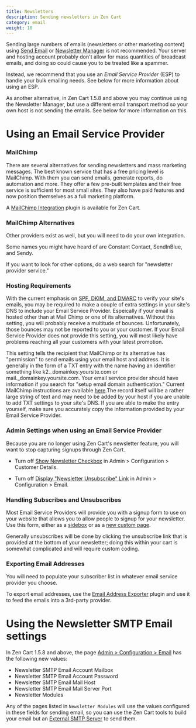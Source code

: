 ```yaml
---
title: Newsletters 
description: Sending newsletters in Zen Cart 
category: email
weight: 10
---
```


Sending large numbers of emails (newsletters or other marketing content)
using [Send Email](/user/admin_pages/tools/send_email/) or 
[Newsletter Manager](/user/admin_pages/tools/newsletter/)
is not recommended.  Your server and hosting account probably don't allow for
mass quantities of broadcast emails, and doing so could cause you to be treated like a spammer. 

Instead, we recommend that you use an *Email Service Provider* (ESP) to handle your
bulk emailing needs.  See below for more information about using an ESP. 

As another alternative, in Zen Cart 1.5.8 and above you may continue using the Newsletter Manager, but use a different email transport method so your own host is not sending the emails.  See below for more information on this.

# Using an Email Service Provider 

### MailChimp
There are several alternatives for sending newsletters and mass marketing messages.
The best known service that has a free pricing level is MailChimp. 
With them you can send emails, generate reports, do automation and more. 
They offer a few pre-built templates and their free service is sufficient for most small sites. 
They also have paid features and now position themselves as a full marketing platform.

A [MailChimp Integration](https://www.zen-cart.com/downloads.php?do=file&id=425) plugin is available for Zen Cart. 


### MailChimp Alternatives 
Other providers exist as well, but you will need to do your own integration. 

Some names you might have heard of are Constant Contact, SendInBlue, and Sendy. 

If you want to look for other options, do a web search for "newsletter provider service."

### Hosting Requirements
With the current emphasis on [SPF, DKIM, and DMARC](/user/email/advanced_email_troubleshooting/#11-spf-dkim-and-dmarc) to verify your site's emails, you may be required to make a couple of extra settings in your site's DNS to include your Email Service Provider.  Espeically if your email is hosted other than at Mail Chimp or one of its alternatives.  Without this setting, you will probably receive a multitude of bounces.  Unfortunately, those bounces may not be reported to you or your customer.  If your Email Service Provider does not provide this setting, you will most likely have problems reaching all your customers with your latest promotion.

This setting tells the recipient that MailChimp or its alternative has "permission" to send emails using your email host and address.  It is generally in the form of a TXT entry with the name having an identifier something like k2.\_domainkey.yoursite.com or mail.\_domainkey.yoursite.com.  Your email service provider should have information if you search for "setup email domain authentication."  Current MailChimp instructions are available [here](https://mailchimp.com/help/set-up-email-domain-authentication/).The record itself will be a rather large string of text and may need to be added by your host if you are unable to add TXT settings to your site's DNS.  If you are able to make the entry yourself, make sure you accurately copy the information provided by your Email Service Provider.

### Admin Settings when using an Email Service Provider
Because you are no longer using Zen Cart's newsletter feature, you will want to stop capturing signups through Zen Cart.

- Turn off [Show Newsletter Checkbox](/user/admin_pages/configuration/configuration_customerdetails/#show_newsletter_checkbox) in Admin > Configuration > Customer Details. 

- Turn off [Display "Newsletter Unsubscribe" Link](/user/admin_pages/configuration/configuration_email/#display_newsletter_unsubscribe_link) in Admin > Configuration > Email. 

### Handling Subscribes and Unsubscribes
Most Email Service Providers will provide you with a signup form to use on your website that allows you to allow people to signup for your newsletter.  Use this form, either as a [sidebox](/user/template/sideboxes/) or as a [new custom page](/user/customizing/add_pages/#build-a-new-custom-page). 

Generally unsubscribes will be done by clicking the unsubscribe link that is provided at the bottom of your newsletter; doing this within your cart is somewhat complicated and will require custom coding.
 
### Exporting Email Addresses 
You will need to populate your subscriber list in whatever email service provider you choose.

To export email addresses, use the [Email Address Exporter](https://www.zen-cart.com/downloads.php?do=file&id=6) plugin and use it to feed the emails into a 3rd-party provider.

# Using the Newsletter SMTP Email settings 

In Zen Cart 1.5.8 and above, the page [Admin > Configuration > Email](/user/admin_pages/configuration/configuration_email/) has the following new values: 

- Newsletter SMTP Email Account Mailbox
- Newsletter SMTP Email Account Password
- Newsletter SMTP Email Mail Host
- Newsletter SMTP Email Mail Server Port
- Newsletter Modules 

Any of the pages listed in `Newsletter Modules` will use the values configured in these fields for sending email, so you can use the Zen Cart tools to build your email but an [External SMTP Server](/user/email/external_smtp_servers/) to send them. 

